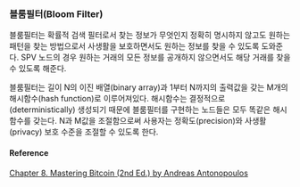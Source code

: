 ### 블룸필터\(Bloom Filter\)

블룸필터는 확률적 검색 필터로서 찾는 정보가 무엇인지 정확히 명시하지 않고도 원하는 패턴을 찾는 방법으로서 사생활을 보호하면서도 원하는 정보를 찾을 수 있도록 도와준다. SPV 노드의 경우 원하는 거래의 모든 정보를 공개하지 않으면서도 해당 거래를 찾을 수 있도록 해준다.

블룸필터는 길이 N의 이진 배열\(binary array\)과 1부터 N까지의 출력값을 갖는 M개의 해시함수\(hash function\)로 이루어져있다. 해시함수는 결정적으로\(deterministically\) 생성되기 때문에 블룸필터를 구현하는 노드들은 모두 똑같은 해시함수를 갖는다. N과 M값을 조절함으로써 사용자는 정확도\(precision\)와 사생활\(privacy\) 보호 수준을 조절할 수 있도록 한다.

#### Reference

[Chapter 8. Mastering Bitcoin \(2nd Ed.\) by Andreas Antonopoulos](https://github.com/bitcoinbook/bitcoinbook/blob/second_edition/ch08.asciidoc)

